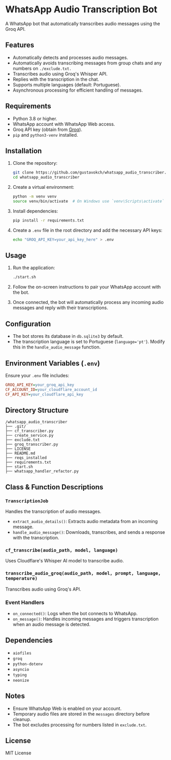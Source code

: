 # WhatsApp Audio Transcription Bot

A WhatsApp bot that automatically transcribes audio messages using the Groq API.

## Features

- Automatically detects and processes audio messages.
- Automatically avoids transcribing messages from group chats and any numbers on ```./exclude.txt.```
- Transcribes audio using Groq's Whisper API.
- Replies with the transcription in the chat.
- Supports multiple languages (default: Portuguese).
- Asynchronous processing for efficient handling of messages.

## Requirements

- Python 3.8 or higher.
- WhatsApp account with WhatsApp Web access.
- Groq API key (obtain from [Groq](https://www.groq.com/)).
- `pip` and `python3-venv` installed.

## Installation

1. Clone the repository:
   ```bash
   git clone https://github.com/gustavokch/whatsapp_audio_transcriber.git
   cd whatsapp_audio_transcriber
   ```

2. Create a virtual environment:
   ```bash
   python -m venv venv
   source venv/bin/activate  # On Windows use `venv\Scripts\activate`
   ```

3. Install dependencies:
   ```bash
   pip install -r requirements.txt
   ```

4. Create a `.env` file in the root directory and add the necessary API keys:
   ```bash
   echo "GROQ_API_KEY=your_api_key_here" > .env
   ```

## Usage

1. Run the application:
   ```bash
   ./start.sh
   ```

2. Follow the on-screen instructions to pair your WhatsApp account with the bot.

3. Once connected, the bot will automatically process any incoming audio messages and reply with their transcriptions.

## Configuration

- The bot stores its database in `db.sqlite3` by default.
- The transcription language is set to Portuguese (`language='pt'`). Modify this in the `handle_audio_message` function.

## Environment Variables (`.env`)
Ensure your `.env` file includes:
```ini
GROQ_API_KEY=your_groq_api_key
CF_ACCOUNT_ID=your_cloudflare_account_id
CF_API_KEY=your_cloudflare_api_key
```

## Directory Structure
```
/whatsapp_audio_transcriber
├── .git/
├── cf_transcriber.py
├── create_service.py
├── exclude.txt
├── groq_transcriber.py
├── LICENSE
├── README.md
├── reqs_installed
├── requirements.txt
├── start.sh
├── whatsapp_handler_refactor.py
```

## Class & Function Descriptions

### `TranscriptionJob`
Handles the transcription of audio messages.

- `extract_audio_details()`: Extracts audio metadata from an incoming message.
- `handle_audio_message()`: Downloads, transcribes, and sends a response with the transcription.

### `cf_transcribe(audio_path, model, language)`
Uses Cloudflare's Whisper AI model to transcribe audio.

### `transcribe_audio_groq(audio_path, model, prompt, language, temperature)`
Transcribes audio using Groq's API.

### Event Handlers
- `on_connected()`: Logs when the bot connects to WhatsApp.
- `on_message()`: Handles incoming messages and triggers transcription when an audio message is detected.

## Dependencies
- `aiofiles`
- `groq`
- `python-dotenv`
- `asyncio`
- `typing`
- `neonize`

## Notes
- Ensure WhatsApp Web is enabled on your account.
- Temporary audio files are stored in the `messages` directory before cleanup.
- The bot excludes processing for numbers listed in `exclude.txt`.

## License
MIT License

